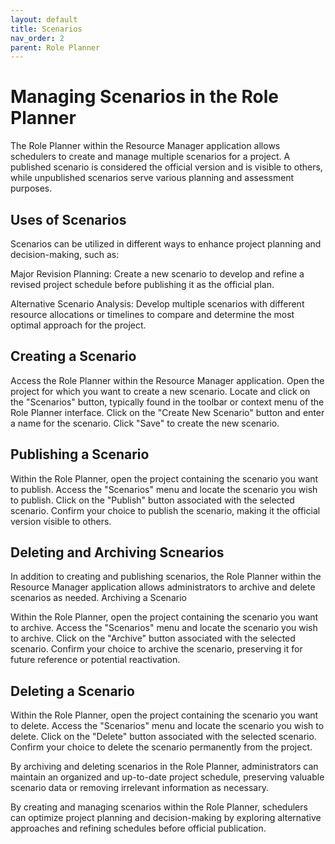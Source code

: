 ```yaml
---
layout: default
title: Scenarios
nav_order: 2
parent: Role Planner
---
```



Managing Scenarios in the Role Planner
========================================
The Role Planner within the Resource Manager application allows schedulers to create and manage multiple scenarios for a project. A published scenario is considered the official version and is visible to others, while unpublished scenarios serve various planning and assessment purposes.

## Uses of Scenarios
Scenarios can be utilized in different ways to enhance project planning and decision-making, such as:

Major Revision Planning: Create a new scenario to develop and refine a revised project schedule before publishing it as the official plan.

Alternative Scenario Analysis: Develop multiple scenarios with different resource allocations or timelines to compare and determine the most optimal approach for the project.

## Creating a Scenario

Access the Role Planner within the Resource Manager application.
Open the project for which you want to create a new scenario.
Locate and click on the "Scenarios" button, typically found in the toolbar or context menu of the Role Planner interface.
Click on the "Create New Scenario" button and enter a name for the scenario.
Click "Save" to create the new scenario.


## Publishing a Scenario

Within the Role Planner, open the project containing the scenario you want to publish.
Access the "Scenarios" menu and locate the scenario you wish to publish.
Click on the "Publish" button associated with the selected scenario.
Confirm your choice to publish the scenario, making it the official version visible to others.


## Deleting and Archiving Scnearios

In addition to creating and publishing scenarios, the Role Planner within the Resource Manager application allows administrators to archive and delete scenarios as needed.
Archiving a Scenario

Within the Role Planner, open the project containing the scenario you want to archive.
Access the "Scenarios" menu and locate the scenario you wish to archive.
Click on the "Archive" button associated with the selected scenario.
Confirm your choice to archive the scenario, preserving it for future reference or potential reactivation.

## Deleting a Scenario
Within the Role Planner, open the project containing the scenario you want to delete.
Access the "Scenarios" menu and locate the scenario you wish to delete.
Click on the "Delete" button associated with the selected scenario.
Confirm your choice to delete the scenario permanently from the project.

By archiving and deleting scenarios in the Role Planner, administrators can maintain an organized and up-to-date project schedule, preserving valuable scenario data or removing irrelevant information as necessary.



By creating and managing scenarios within the Role Planner, schedulers can optimize project planning and decision-making by exploring alternative approaches and refining schedules before official publication.


